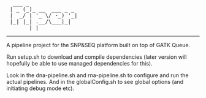 <pre>
  ___ _               
 | _ (_)_ __  ___ _ _ 
 |  _/ | '_ \/ -_) '_|
 |_| |_| .__/\___|_|  
       |_|  
</pre>
-----

A pipeline project for the SNP&SEQ platform built on top of GATK Queue.

Run setup.sh to download and compile dependencies (later version will hopefully be able to use managed dependencies for this).

Look in the dna-pipeline.sh and rna-pipeline.sh to configure and run the actual pipelines. And in the globalConfig.sh to see global options (and initiating debug mode etc).
